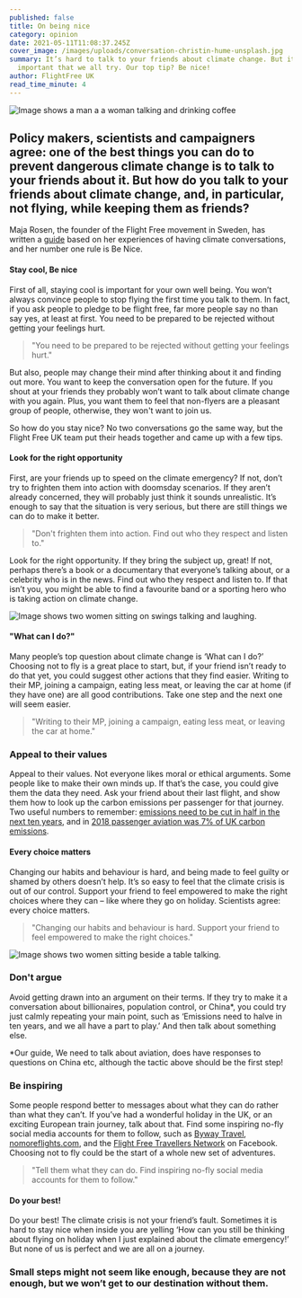 ```yaml
---
published: false
title: On being nice
category: opinion
date: 2021-05-11T11:08:37.245Z
cover_image: /images/uploads/conversation-christin-hume-unsplash.jpg
summary: It’s hard to talk to your friends about climate change. But it’s really
  important that we all try. Our top tip? Be nice!
author: FlightFree UK
read_time_minute: 4
---
```

![Image shows a man a a woman talking and drinking coffee](/images/uploads/conversation-christin-hume-unsplash.jpg)

## Policy makers, scientists and campaigners agree: one of the best things you can do to prevent dangerous climate change is to talk to your friends about it. But how do you talk to your friends about climate change, and, in particular, not flying, while keeping them as friends?

Maja Rosen, the founder of the Flight Free movement in Sweden, has written a [guide](/downloads/WeNeedToTalkAboutAviation_short_version.pdf) based on her experiences of having climate conversations, and her number one rule is Be Nice. 

#### Stay cool, Be nice

First of all, staying cool is important for your own well being. You won’t always convince people to stop flying the first time you talk to them. In fact, if you ask people to pledge to be flight free, far more people say no than say yes, at least at first. You need to be prepared to be rejected without getting your feelings hurt. 

> "You need to be prepared to be rejected without getting your feelings hurt."

But also, people may change their mind after thinking about it and finding out more. You want to keep the conversation open for the future. If you shout at your friends they probably won’t want to talk about climate change with you again. Plus, you want them to feel that non-flyers are a pleasant group of people, otherwise, they won't want to join us. 

So how do you stay nice? No two conversations go the same way, but the Flight Free UK team put their heads together and came up with a few tips.

#### Look for the right opportunity

First, are your friends up to speed on the climate emergency? If not, don’t try to frighten them into action with doomsday scenarios. If they aren’t already concerned, they will probably just think it sounds unrealistic. It’s enough to say that the situation is very serious, but there are still things we can do to make it better.

> "Don't frighten them into action. Find out who they respect and listen to."

Look for the right opportunity. If they bring the subject up, great! If not, perhaps there’s a book or a documentary that everyone’s talking about, or a celebrity who is in the news. Find out who they respect and listen to. If that isn’t you, you might be able to find a favourite band or a sporting hero who is taking action on climate change. 

![Image shows two women sitting on swings talking and laughing.](/images/uploads/conversation-bewakoof-unsplash.jpg)

#### "What can I do?"

Many people’s top question about climate change is ‘What can I do?’ Choosing not to fly is a great place to start, but, if your friend isn’t ready to do that yet, you could suggest other actions that they find easier.  Writing to their MP, joining a campaign, eating less meat, or leaving the car at home (if they have one) are all good contributions. Take one step and the next one will seem easier.

> "Writing to their MP, joining a campaign, eating less meat, or leaving the car at home."

### Appeal to their values

Appeal to their values. Not everyone likes moral or ethical arguments. Some people like to make their own minds up. If that’s the case, you could give them the data they need. Ask your friend about their last flight, and show them how to look up the carbon emissions per passenger for that journey. Two useful numbers to remember: [emissions need to be cut in half in the next ten years](https://twitter.com/JoeriRogelj/status/1389221782272491524?s=20), and in [2018 passenger aviation was 7% of UK carbon emissions](https://www.theccc.org.uk/wp-content/uploads/2020/12/Sector-summary-Aviation.pdf). 

#### Every choice matters

Changing our habits and behaviour is hard, and being made to feel guilty or shamed by others doesn’t help. It’s so easy to feel that the climate crisis is out of our control. Support your friend to feel empowered to make the right choices where they can – like where they go on holiday. Scientists agree: every choice matters. 

> "Changing our habits and behaviour is hard. Support your friend to feel empowered to make the right choices."

![Image shows two women sitting beside a table talking.](/images/uploads/conversation-christina-wocintechchat-unsplash.jpg)

### Don't argue

Avoid getting drawn into an argument on their terms. If they try to make it a conversation about billionaires, population control, or China*, you could try just calmly repeating your main point, such as ‘Emissions need to halve in ten years, and we all have a part to play.’ And then talk about something else.

\*Our guide, We need to talk about aviation, does have responses to questions on China etc, although the tactic above should be the first step!

### Be inspiring

Some people respond better to messages about what they can do rather than what they can’t. If you’ve had a wonderful holiday in the UK, or an exciting European train journey, talk about that. Find some inspiring no-fly social media accounts for them to follow, such as [Byway Travel](https://www.byway.travel/), [nomoreflights.com](https://nomoreflights.com/),  and the [Flight Free Travellers Network](https://www.facebook.com/groups/305252120374092/) on Facebook. Choosing not to fly could be the start of a whole new set of adventures. 

> "Tell them what they can do. Find inspiring no-fly social media accounts for them to follow."

#### Do your best!

Do your best! The climate crisis is not your friend’s fault. Sometimes it is hard to stay nice when inside you are yelling ‘How can you still be thinking about flying on holiday when I just explained about the climate emergency!’ But none of us is perfect and we are all on a journey. 

### Small steps might not seem like enough, because they are not enough, but we won’t get to our destination without them.
